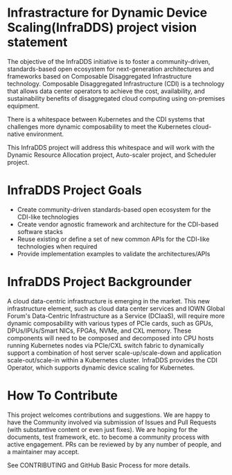 # Infrastracture for Dynamic Device Scaling(InfraDDS) project vision statement

The objective of the InfraDDS initiative is to foster a community-driven, standards-based open ecosystem for next-generation architectures and frameworks based on Composable Disaggregated Infrastructure technology.
Composable Disaggregated Infrastructure (CDI) is a technology that allows data center operators to achieve the cost, availability, and sustainability benefits of disaggregated cloud computing using on-premises equipment.

There is a whitespace between Kubernetes and the CDI systems that challenges more dynamic composability to meet the Kubernetes cloud-native environment.

This InfraDDS project will address this whitespace and will work with the Dynamic Resource Allocation project, Auto-scaler project, and Scheduler project.

# InfraDDS Project Goals
- Create community-driven standards-based open ecosystem for the CDI-like technologies
- Create vendor agnostic framework and architecture for the CDI-based software stacks
- Reuse existing or define a set of new common APIs for the CDI-like technologies when required
- Provide implementation examples to validate the architectures/APIs

# InfraDDS Project Backgrounder
A cloud data-centric infrastructure is emerging in the market. This new infrastructure element, such as cloud data center services and IOWN Global Forum's Data-Centric Infrastructure as a Service (DCIaaS), will require more dynamic composability with various types of PCIe cards, such as GPUs, DPUs/IPUs/Smart NICs, FPGAs, NVMe, and CXL memory. These components will need to be composed and decomposed into CPU hosts running Kubernetes nodes via PCIe/CXL switch fabric to dynamically support a combination of host server scale-up/scale-down and application scale-out/scale-in within a Kubernetes cluster.
InfraDDS provides the CDI Operator, which supports dynamic device scaling for Kubernetes.


# How To Contribute
This project welcomes contributions and suggestions. We are happy to have the Community involved via submission of Issues and Pull Requests (with substantive content or even just fixes). We are hoping for the documents, test framework, etc. to become a community process with active engagement. PRs can be reviewed by by any number of people, and a maintainer may accept.

See CONTRIBUTING and GitHub Basic Process for more details.
